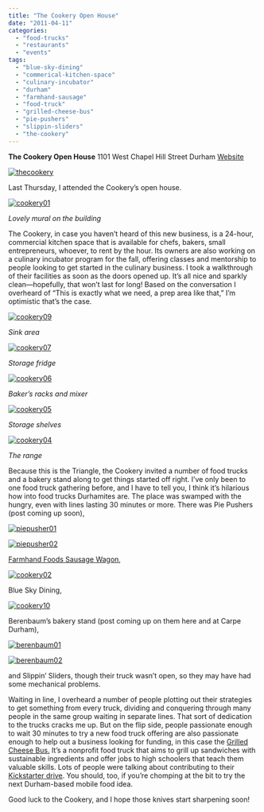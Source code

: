 ```yaml
---
title: "The Cookery Open House"
date: "2011-04-11"
categories:
  - "food-trucks"
  - "restaurants"
  - "events"
tags:
  - "blue-sky-dining"
  - "commerical-kitchen-space"
  - "culinary-incubator"
  - "durham"
  - "farmhand-sausage"
  - "food-truck"
  - "grilled-cheese-bus"
  - "pie-pushers"
  - "slippin-sliders"
  - "the-cookery"
---
```


**The Cookery Open House** 1101 West Chapel Hill Street Durham [Website](http://www.durhamcookery.com/)

[![](http://s3.amazonaws.com/thegourmez-wpmedia/2011/04/thecookery.png "thecookery")](http://s3.amazonaws.com/thegourmez-wpmedia/2011/04/thecookery.png)

Last Thursday, I attended the Cookery’s open house.

[![](http://s3.amazonaws.com/thegourmez-wpmedia/2011/04/cookery01.jpg "cookery01")](http://s3.amazonaws.com/thegourmez-wpmedia/2011/04/cookery01.jpg)

_Lovely mural on the building_

The Cookery, in case you haven’t heard of this new business, is a 24-hour, commercial kitchen space that is available for chefs, bakers, small entrepreneurs, whoever, to rent by the hour. Its owners are also working on a culinary incubator program for the fall, offering classes and mentorship to people looking to get started in the culinary business. I took a walkthrough of their facilities as soon as the doors opened up. It’s all nice and sparkly clean—hopefully, that won’t last for long! Based on the conversation I overheard of “This is exactly what we need, a prep area like that,” I’m optimistic that’s the case.

[![](http://s3.amazonaws.com/thegourmez-wpmedia/2011/04/cookery09.jpg "cookery09")](http://s3.amazonaws.com/thegourmez-wpmedia/2011/04/cookery09.jpg)

_Sink area_

[![](http://s3.amazonaws.com/thegourmez-wpmedia/2011/04/cookery07.jpg "cookery07")](http://s3.amazonaws.com/thegourmez-wpmedia/2011/04/cookery07.jpg)

_Storage fridge_

[![](http://s3.amazonaws.com/thegourmez-wpmedia/2011/04/cookery06.jpg "cookery06")](http://s3.amazonaws.com/thegourmez-wpmedia/2011/04/cookery06.jpg)

_Baker’s racks and mixer_

[![](http://s3.amazonaws.com/thegourmez-wpmedia/2011/04/cookery05.jpg "cookery05")](http://s3.amazonaws.com/thegourmez-wpmedia/2011/04/cookery05.jpg)

_Storage shelves_

[![](http://s3.amazonaws.com/thegourmez-wpmedia/2011/04/cookery04.jpg "cookery04")](http://s3.amazonaws.com/thegourmez-wpmedia/2011/04/cookery04.jpg)

_The range_

Because this is the Triangle, the Cookery invited a number of food trucks and a bakery stand along to get things started off right. I’ve only been to one food truck gathering before, and I have to tell you, I think it’s hilarious how into food trucks Durhamites are. The place was swamped with the hungry, even with lines lasting 30 minutes or more. There was Pie Pushers (post coming up soon),

[![](http://s3.amazonaws.com/thegourmez-wpmedia/2011/04/piepusher01.jpg "piepusher01")](http://s3.amazonaws.com/thegourmez-wpmedia/2011/04/piepusher01.jpg)

[![](http://s3.amazonaws.com/thegourmez-wpmedia/2011/04/piepusher02.jpg "piepusher02")](http://s3.amazonaws.com/thegourmez-wpmedia/2011/04/piepusher02.jpg)

[Farmhand Foods Sausage Wagon,](https://thegourmez.com/blog/2011-02-15-farmhand-foods-sausage-wagon/)

[![](http://s3.amazonaws.com/thegourmez-wpmedia/2011/04/cookery02.jpg "cookery02")](http://s3.amazonaws.com/thegourmez-wpmedia/2011/04/cookery02.jpg)

Blue Sky Dining,

[![](http://s3.amazonaws.com/thegourmez-wpmedia/2011/04/cookery10.jpg "cookery10")](http://s3.amazonaws.com/thegourmez-wpmedia/2011/04/cookery10.jpg)

Berenbaum’s bakery stand (post coming up on them here and at Carpe Durham),

[![](http://s3.amazonaws.com/thegourmez-wpmedia/2011/04/berenbaum01.jpg "berenbaum01")](http://s3.amazonaws.com/thegourmez-wpmedia/2011/04/berenbaum01.jpg)

[![](http://s3.amazonaws.com/thegourmez-wpmedia/2011/04/berenbaum02.jpg "berenbaum02")](http://s3.amazonaws.com/thegourmez-wpmedia/2011/04/berenbaum02.jpg)

and Slippin’ Sliders, though their truck wasn’t open, so they may have had some mechanical problems.

Waiting in line, I overheard a number of people plotting out their strategies to get something from every truck, dividing and conquering through many people in the same group waiting in separate lines. That sort of dedication to the trucks cracks me up. But on the flip side, people passionate enough to wait 30 minutes to try a new food truck offering are also passionate enough to help out a business looking for funding, in this case the [Grilled Cheese Bus.](http://grilledcheesebus.org/) It’s a nonprofit food truck that aims to grill up sandwiches with sustainable ingredients and offer jobs to high schoolers that teach them valuable skills. Lots of people were talking about contributing to their [Kickstarter drive](http://www.kickstarter.com/projects/1181065361/the-grilled-cheese-bus). You should, too, if you’re chomping at the bit to try the next Durham-based mobile food idea.

Good luck to the Cookery, and I hope those knives start sharpening soon!
